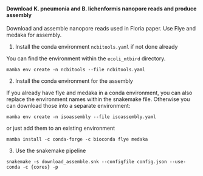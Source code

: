 #### Download K. pneumonia and B. lichenformis nanopore reads and produce assembly

Download and assemble nanopore reads used in Floria paper. Use Flye and medaka for assembly.

1. Install the conda environment `ncbitools.yaml` if not done already

You can find the environment within the `ecoli_mtbird` directory.

```
mamba env create -n ncbitools --file ncbitools.yaml
```

2. Install the conda environment for the assembly

If you already have flye and medaka in a conda environment, you can also replace the environment names within the snakemake file. Otherwise you can download those into a separate environment:

```
mamba env create -n isoassembly --file isoassembly.yaml
```

or just add them to an existing environment

```
mamba install -c conda-forge -c bioconda flye medaka
```


3. Use the snakemake pipeline

```
snakemake -s download_assemble.snk --configfile config.json --use-conda -c {cores} -p
```